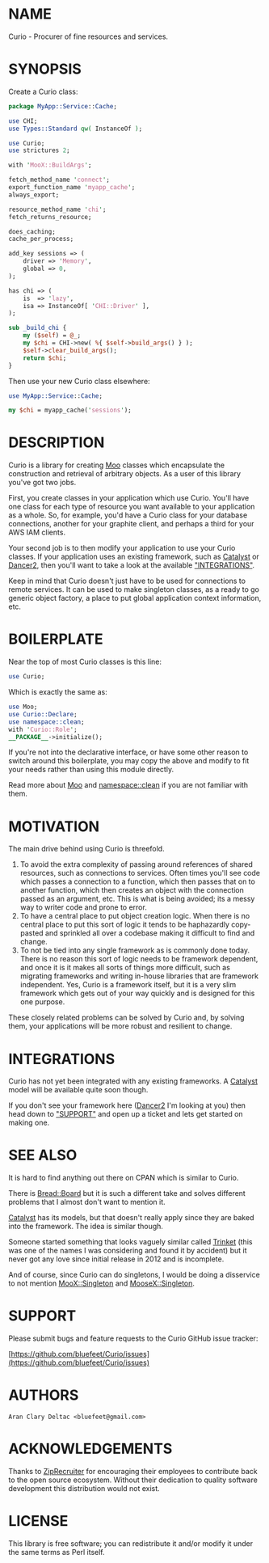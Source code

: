 # NAME

Curio - Procurer of fine resources and services.

# SYNOPSIS

Create a Curio class:

```perl
package MyApp::Service::Cache;

use CHI;
use Types::Standard qw( InstanceOf );

use Curio;
use strictures 2;

with 'MooX::BuildArgs';

fetch_method_name 'connect';
export_function_name 'myapp_cache';
always_export;

resource_method_name 'chi';
fetch_returns_resource;

does_caching;
cache_per_process;

add_key sessions => (
    driver => 'Memory',
    global => 0,
);

has chi => (
    is  => 'lazy',
    isa => InstanceOf[ 'CHI::Driver' ],
);

sub _build_chi {
    my ($self) = @_;
    my $chi = CHI->new( %{ $self->build_args() } );
    $self->clear_build_args();
    return $chi;
}
```

Then use your new Curio class elsewhere:

```perl
use MyApp::Service::Cache;

my $chi = myapp_cache('sessions');
```

# DESCRIPTION

Curio is a library for creating [Moo](https://metacpan.org/pod/Moo) classes which encapsulate the
construction and retrieval of arbitrary objects.  As a user of this
library you've got two jobs.

First, you create classes in your application which use Curio.  You'll
have one class for each type of resource you want available to your
application as a whole.  So, for example, you'd have a Curio class for
your database connections, another for your graphite client, and perhaps
a third for your AWS IAM clients.

Your second job is to then modify your application to use your Curio
classes.  If your application uses an existing framework, such as
[Catalyst](https://metacpan.org/pod/Catalyst) or [Dancer2](https://metacpan.org/pod/Dancer2), then you'll want to take a look at the
available ["INTEGRATIONS"](#integrations).

Keep in mind that Curio doesn't just have to be used for connections
to remote services.  It can be used to make singleton classes, as a
ready to go generic object factory, a place to put global application
context information, etc.

# BOILERPLATE

Near the top of most Curio classes is this line:

```perl
use Curio;
```

Which is exactly the same as:

```perl
use Moo;
use Curio::Declare;
use namespace::clean;
with 'Curio::Role';
__PACKAGE__->initialize();
```

If you're not into the declarative interface, or have some
other reason to switch around this boilerplate, you may copy the
above and modify to fit your needs rather than using this module
directly.

Read more about [Moo](https://metacpan.org/pod/Moo) and [namespace::clean](https://metacpan.org/pod/namespace::clean) if you are not
familiar with them.

# MOTIVATION

The main drive behind using Curio is threefold.

1. To avoid the extra complexity of passing around references of shared
resources, such as connections to services.  Often times you'll see
code which passes a connection to a function, which then passes that
on to another function, which then creates an object with the connection
passed as an argument, etc.  This is what is being avoided; its a messy
way to writer code and prone to error.
2. To have a central place to put object creation logic.  When there is
no central place to put this sort of logic it tends to be haphazardly
copy-pasted and sprinkled all over a codebase making it difficult to
find and change.
3. To not be tied into any single framework as is commonly done today.
There is no reason this sort of logic needs to be framework dependent,
and once it is it makes all sorts of things more difficult, such as
migrating frameworks and writing in-house libraries that are framework
independent.  Yes, Curio is a framework itself, but it is a very slim
framework which gets out of your way quickly and is designed for this
one purpose.

These closely related problems can be solved by Curio and, by solving
them, your applications will be more robust and resilient to change.

# INTEGRATIONS

Curio has not yet been integrated with any existing frameworks.  A
[Catalyst](https://metacpan.org/pod/Catalyst) model will be available quite soon though.

If you don't see your framework here ([Dancer2](https://metacpan.org/pod/Dancer2) I'm looking at
you) then head down to ["SUPPORT"](#support) and open up a ticket and lets
get started on making one.

# SEE ALSO

It is hard to find anything out there on CPAN which is similar to
Curio.

There is [Bread::Board](https://metacpan.org/pod/Bread::Board) but it is such a different take and solves
different problems that I almost don't want to mention it.

[Catalyst](https://metacpan.org/pod/Catalyst) has its models, but that doesn't really apply since they
are baked into the framework.  The idea is similar though.

Someone started something that looks vaguely similar called [Trinket](https://metacpan.org/pod/Trinket)
(this was one of the names I was considering and found it by accident)
but it never got any love since initial release in 2012 and is incomplete.

And of course, since Curio can do singletons, I would be doing a
disservice to not mention [MooX::Singleton](https://metacpan.org/pod/MooX::Singleton) and [MooseX::Singleton](https://metacpan.org/pod/MooseX::Singleton).

# SUPPORT

Please submit bugs and feature requests to the
Curio GitHub issue tracker:

[https://github.com/bluefeet/Curio/issues](https://github.com/bluefeet/Curio/issues)

# AUTHORS

```
Aran Clary Deltac <bluefeet@gmail.com>
```

# ACKNOWLEDGEMENTS

Thanks to [ZipRecruiter](https://www.ziprecruiter.com/)
for encouraging their employees to contribute back to the open
source ecosystem.  Without their dedication to quality software
development this distribution would not exist.

# LICENSE

This library is free software; you can redistribute it and/or modify
it under the same terms as Perl itself.

